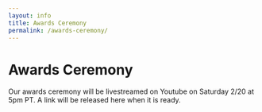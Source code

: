 ```yaml
---
layout: info
title: Awards Ceremony
permalink: /awards-ceremony/
---
```


# Awards Ceremony

Our awards ceremony will be livestreamed on Youtube on Saturday 2/20 at 5pm PT. A link will be released here when it is ready.

